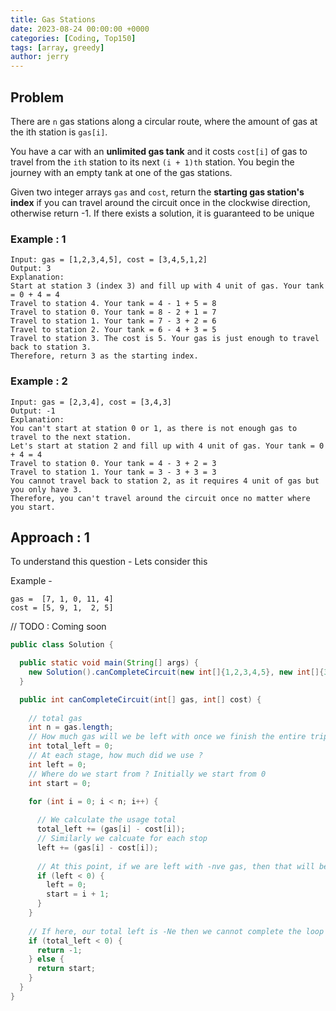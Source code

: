 ```yaml
---
title: Gas Stations
date: 2023-08-24 00:00:00 +0000
categories: [Coding, Top150]
tags: [array, greedy]
author: jerry
---
```


## Problem

There are `n` gas stations along a circular route, where the amount of gas at the ith station is `gas[i]`.

You have a car with an **unlimited gas tank** and it costs `cost[i]` of gas to travel from the `ith` station to its next `(i + 1)th` station. You begin the journey with an empty tank at one of the gas stations.

Given two integer arrays `gas` and `cost`, return the **starting gas station's index** if you can travel around the circuit once in the clockwise direction, otherwise return -1. If there exists a solution, it is guaranteed to be unique

### Example : 1
```textmate
Input: gas = [1,2,3,4,5], cost = [3,4,5,1,2]
Output: 3
Explanation:
Start at station 3 (index 3) and fill up with 4 unit of gas. Your tank = 0 + 4 = 4
Travel to station 4. Your tank = 4 - 1 + 5 = 8
Travel to station 0. Your tank = 8 - 2 + 1 = 7
Travel to station 1. Your tank = 7 - 3 + 2 = 6
Travel to station 2. Your tank = 6 - 4 + 3 = 5
Travel to station 3. The cost is 5. Your gas is just enough to travel back to station 3.
Therefore, return 3 as the starting index.
```

### Example : 2
```textmate
Input: gas = [2,3,4], cost = [3,4,3]
Output: -1
Explanation:
You can't start at station 0 or 1, as there is not enough gas to travel to the next station.
Let's start at station 2 and fill up with 4 unit of gas. Your tank = 0 + 4 = 4
Travel to station 0. Your tank = 4 - 3 + 2 = 3
Travel to station 1. Your tank = 3 - 3 + 3 = 3
You cannot travel back to station 2, as it requires 4 unit of gas but you only have 3.
Therefore, you can't travel around the circuit once no matter where you start.
```

## Approach : 1 

To understand this question - Lets consider this 

Example - 
```textmate
gas =  [7, 1, 0, 11, 4]
cost = [5, 9, 1,  2, 5]
```

// TODO : Coming soon


```java
public class Solution {

  public static void main(String[] args) {
    new Solution().canCompleteCircuit(new int[]{1,2,3,4,5}, new int[]{3,4,5,1,2})
  }

  public int canCompleteCircuit(int[] gas, int[] cost) {
    
    // total gas 
    int n = gas.length;
    // How much gas will we be left with once we finish the entire trip ?
    int total_left = 0;
    // At each stage, how much did we use ?
    int left = 0;
    // Where do we start from ? Initially we start from 0
    int start = 0;

    for (int i = 0; i < n; i++) {
      
      // We calculate the usage total
      total_left += (gas[i] - cost[i]);
      // Similarly we calcuate for each stop
      left += (gas[i] - cost[i]);
      
      // At this point, if we are left with -nve gas, then that will be our new start
      if (left < 0) {
        left = 0;
        start = i + 1;
      }
    }
    
    // If here, our total left is -Ne then we cannot complete the loop
    if (total_left < 0) {
      return -1;
    } else {
      return start;
    }
  }
}
```
